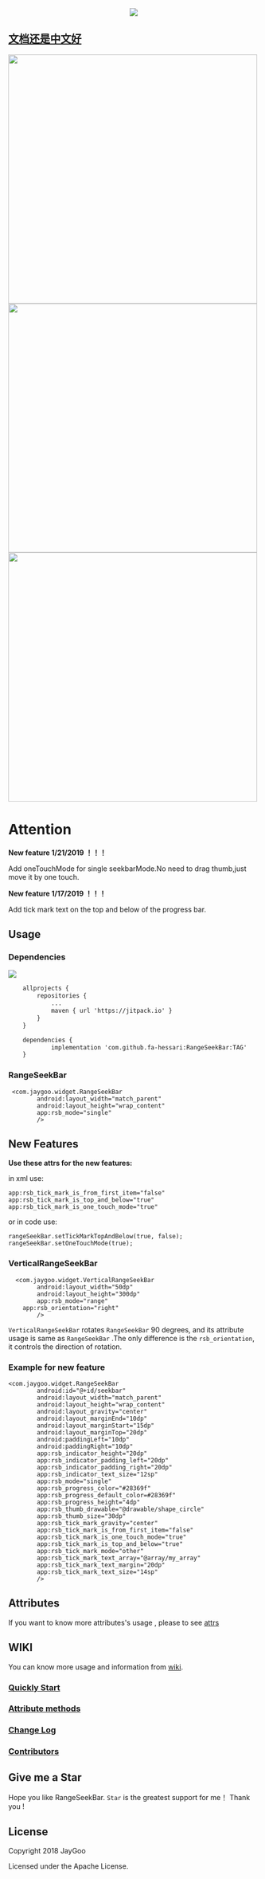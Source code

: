 <div style="text-align: center;">
<img src="https://github.com/Jay-Goo/RangeSeekBar/blob/master/Gif/logo.png" style="margin: 0 auto;" />
</div>

## [文档还是中文好](https://github.com/Jay-Goo/RangeSeekBar/blob/master/README_ZH.md)

<div>
<img src="https://github.com/Jay-Goo/RangeSeekBar/blob/master/Gif/demo.gif" height="500px" ><img src="https://github.com/Jay-Goo/RangeSeekBar/blob/master/Gif/vertical_demo.gif" height="500px"><img src="https://github.com/fa-hessari/RangeSeekBar/blob/master/Gif/Screenshot_2019-01-17-17-44-07.jpg" height="500px">
</div>


# Attention

**New feature 1/21/2019 ！！！**

Add oneTouchMode for single seekbarMode.No need to drag thumb,just move it by one touch.

**New feature 1/17/2019 ！！！**

Add tick mark text on the top and below of the progress bar.

## Usage

### Dependencies

[![](https://jitpack.io/v/fa-hessari/RangeSeekBar.svg)](https://jitpack.io/#fa-hessari/RangeSeekBar)

```xml
    allprojects {
		repositories {
			...
			maven { url 'https://jitpack.io' }
		}
	}

	dependencies {
	        implementation 'com.github.fa-hessari:RangeSeekBar:TAG'
	}

```


### RangeSeekBar
```
 <com.jaygoo.widget.RangeSeekBar
        android:layout_width="match_parent"
        android:layout_height="wrap_content"
        app:rsb_mode="single"
        />
```

## New Features
**Use these attrs for the new features:**

in xml use:
```
app:rsb_tick_mark_is_from_first_item="false"
app:rsb_tick_mark_is_top_and_below="true"
app:rsb_tick_mark_is_one_touch_mode="true"
```

or in code use:
```
rangeSeekBar.setTickMarkTopAndBelow(true, false);
rangeSeekBar.setOneTouchMode(true);
```


### VerticalRangeSeekBar
```
  <com.jaygoo.widget.VerticalRangeSeekBar
        android:layout_width="50dp"
        android:layout_height="300dp"
        app:rsb_mode="range"
	app:rsb_orientation="right"
        />
```
`VerticalRangeSeekBar` rotates `RangeSeekBar` 90 degrees, and its attribute usage is same as `RangeSeekBar` .The only difference is  the 
`rsb_orientation`, it controls the direction of rotation.

### Example for new feature
```
<com.jaygoo.widget.RangeSeekBar
        android:id="@+id/seekbar"
        android:layout_width="match_parent"
        android:layout_height="wrap_content"
        android:layout_gravity="center"
        android:layout_marginEnd="10dp"
        android:layout_marginStart="15dp"
        android:layout_marginTop="20dp"
        android:paddingLeft="10dp"
        android:paddingRight="10dp"
        app:rsb_indicator_height="20dp"
        app:rsb_indicator_padding_left="20dp"
        app:rsb_indicator_padding_right="20dp"
        app:rsb_indicator_text_size="12sp"
        app:rsb_mode="single"
        app:rsb_progress_color="#28369f"
        app:rsb_progress_default_color=#28369f"
        app:rsb_progress_height="4dp"
        app:rsb_thumb_drawable="@drawable/shape_circle"
        app:rsb_thumb_size="30dp"
        app:rsb_tick_mark_gravity="center"
        app:rsb_tick_mark_is_from_first_item="false"
        app:rsb_tick_mark_is_one_touch_mode="true"
        app:rsb_tick_mark_is_top_and_below="true"
        app:rsb_tick_mark_mode="other"
        app:rsb_tick_mark_text_array="@array/my_array"
        app:rsb_tick_mark_text_margin="20dp"
        app:rsb_tick_mark_text_size="14sp"
        />
```

##  Attributes
 If you want to know more attributes's usage , please to see [attrs](https://github.com/Jay-Goo/RangeSeekBar/blob/master/RangeSeekBar/src/main/res/values/attrs.xml)

## WIKI
You can know more usage and information from [wiki](https://github.com/Jay-Goo/RangeSeekBar/wiki).
### [Quickly Start](https://github.com/Jay-Goo/RangeSeekBar/wiki/FAQ)
### [Attribute methods](https://github.com/Jay-Goo/RangeSeekBar/wiki/Attribute-methods)
### [Change Log](https://github.com/Jay-Goo/RangeSeekBar/wiki/ChangeLog)
### [Contributors](https://github.com/Jay-Goo/RangeSeekBar/wiki/Contributors)

## Give me a Star
Hope you like RangeSeekBar. `Star` is the greatest support for me！ Thank you !

## License

Copyright 2018 JayGoo

Licensed under the Apache License.

